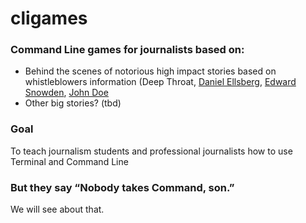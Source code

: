# cligames

### Command Line games for journalists based on: 
- Behind the scenes of notorious high impact stories based on whistleblowers information (Deep Throat, [Daniel Ellsberg](https://en.wikipedia.org/wiki/Daniel_Ellsberg), [Edward Snowden](https://en.wikipedia.org/wiki/Edward_Snowden), [John Doe](https://en.wikipedia.org/wiki/John_Doe_Panama_Papers%27_whistleblower)
- Other big stories? (tbd)

### Goal
To teach journalism students and professional journalists how to use Terminal and Command Line

### But they say “Nobody takes Command, son.”
We will see about that.
